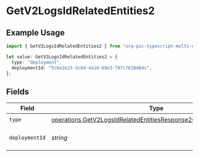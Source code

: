 # GetV2LogsIdRelatedEntities2

## Example Usage

```typescript
import { GetV2LogsIdRelatedEntities2 } from "orq-poc-typescript-multi-env-version/models/operations";

let value: GetV2LogsIdRelatedEntities2 = {
  type: "deployment",
  deploymentId: "5c6e2e23-3c6d-4a10-89e3-707c7638d84c",
};
```

## Fields

| Field                                                                                                                                                      | Type                                                                                                                                                       | Required                                                                                                                                                   | Description                                                                                                                                                |
| ---------------------------------------------------------------------------------------------------------------------------------------------------------- | ---------------------------------------------------------------------------------------------------------------------------------------------------------- | ---------------------------------------------------------------------------------------------------------------------------------------------------------- | ---------------------------------------------------------------------------------------------------------------------------------------------------------- |
| `type`                                                                                                                                                     | [operations.GetV2LogsIdRelatedEntitiesResponse200ApplicationJSONType](../../models/operations/getv2logsidrelatedentitiesresponse200applicationjsontype.md) | :heavy_check_mark:                                                                                                                                         | N/A                                                                                                                                                        |
| `deploymentId`                                                                                                                                             | *string*                                                                                                                                                   | :heavy_check_mark:                                                                                                                                         | The id of the resource                                                                                                                                     |